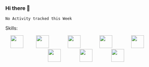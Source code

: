 ### Hi there 👋
<!--START_SECTION:waka-->
```text
No Activity tracked this Week
```
<!--END_SECTION:waka-->

Skills:
<p align="center"><img src="https://cdn.jsdelivr.net/gh/devicons/devicon/icons/debian/debian-plain-wordmark.svg" height="40"/>
&nbsp;&nbsp;&nbsp;&nbsp;&nbsp;&nbsp;&nbsp;&nbsp;
<img src="https://cdn.jsdelivr.net/gh/devicons/devicon/icons/express/express-original.svg" height="40"/>
&nbsp;&nbsp;&nbsp;&nbsp;&nbsp;&nbsp;&nbsp;&nbsp;&nbsp;&nbsp;&nbsp;&nbsp;&nbsp;
<img src="https://cdn.jsdelivr.net/gh/devicons/devicon/icons/javascript/javascript-original.svg" height="40"/>
&nbsp;&nbsp;&nbsp;&nbsp;&nbsp;&nbsp;&nbsp;&nbsp;&nbsp;&nbsp;&nbsp;&nbsp;&nbsp;
<img src="https://cdn.jsdelivr.net/gh/devicons/devicon/icons/nestjs/nestjs-plain-wordmark.svg" height="40"/>
&nbsp;&nbsp;&nbsp;&nbsp;&nbsp;&nbsp;&nbsp;&nbsp;&nbsp;&nbsp;&nbsp;&nbsp;&nbsp;
<img src="https://cdn.jsdelivr.net/gh/devicons/devicon/icons/mysql/mysql-original-wordmark.svg" height="40"/>
&nbsp;&nbsp;&nbsp;&nbsp;&nbsp;&nbsp;&nbsp;&nbsp;&nbsp;&nbsp;&nbsp;&nbsp;&nbsp;
<img src="https://cdn.jsdelivr.net/gh/devicons/devicon/icons/nodejs/nodejs-original-wordmark.svg" height="40"/>
&nbsp;&nbsp;&nbsp;&nbsp;&nbsp;&nbsp;&nbsp;&nbsp;&nbsp;&nbsp;&nbsp;&nbsp;&nbsp;
<img src="https://cdn.jsdelivr.net/gh/devicons/devicon/icons/typescript/typescript-original.svg" height="40"/>
&nbsp;&nbsp;&nbsp;&nbsp;&nbsp;&nbsp;&nbsp;&nbsp;&nbsp;&nbsp;&nbsp;&nbsp;&nbsp;
<img src="https://cdn.jsdelivr.net/gh/devicons/devicon/icons/visualstudio/visualstudio-plain.svg" height="40"/>
</p>
